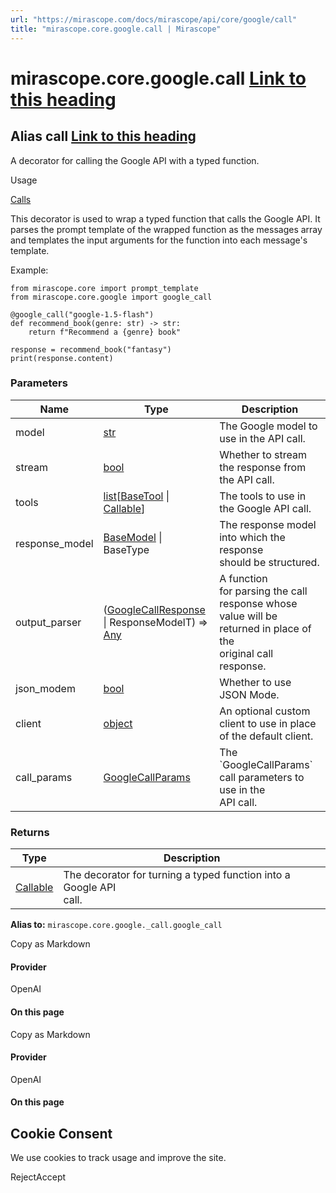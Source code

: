 ```yaml
---
url: "https://mirascope.com/docs/mirascope/api/core/google/call"
title: "mirascope.core.google.call | Mirascope"
---
```


# mirascope.core.google.call [Link to this heading](https://mirascope.com/docs/mirascope/api/core/google/call\#mirascope-core-google-call)

## Alias call [Link to this heading](https://mirascope.com/docs/mirascope/api/core/google/call\#call)

A decorator for calling the Google API with a typed function.

Usage

[Calls](https://mirascope.com/docs/mirascope/learn/calls)

This decorator is used to wrap a typed function that calls the Google API. It parses
the prompt template of the wrapped function as the messages array and templates the input
arguments for the function into each message's template.

Example:

```
from mirascope.core import prompt_template
from mirascope.core.google import google_call

@google_call("google-1.5-flash")
def recommend_book(genre: str) -> str:
    return f"Recommend a {genre} book"

response = recommend_book("fantasy")
print(response.content)
```

### Parameters

| Name | Type | Description |
| --- | --- | --- |
| model | [str](https://docs.python.org/3/library/stdtypes.html#str) | The Google model to use in the API call. |
| stream | [bool](https://docs.python.org/3/library/functions.html#bool) | Whether to stream the response from the API call. |
| tools | [list](https://docs.python.org/3/library/stdtypes.html#list)\[[BaseTool](https://mirascope.com/docs/mirascope/api/core/base/tool#basetool) \| [Callable](https://docs.python.org/3/library/typing.html#typing.Callable)\] | The tools to use in the Google API call. |
| response\_model | [BaseModel](https://docs.pydantic.dev/latest/api/base_model/) \| BaseType | The response model into which the response<br>should be structured. |
| output\_parser | ([GoogleCallResponse](https://mirascope.com/docs/mirascope/api/core/google/call_response#googlecallresponse) \| ResponseModelT) =\> [Any](https://docs.python.org/3/library/typing.html#typing.Any) | A function<br>for parsing the call response whose value will be returned in place of the<br>original call response. |
| json\_modem | [bool](https://docs.python.org/3/library/functions.html#bool) | Whether to use JSON Mode. |
| client | [object](https://docs.python.org/3/library/functions.html#object) | An optional custom client to use in place of the default client. |
| call\_params | [GoogleCallParams](https://mirascope.com/docs/mirascope/api/core/google/call_params#googlecallparams) | The \`GoogleCallParams\` call parameters to use in the<br>API call. |

### Returns

| Type | Description |
| --- | --- |
| [Callable](https://docs.python.org/3/library/typing.html#typing.Callable) | The decorator for turning a typed function into a Google API<br>call. |

**Alias to:** `mirascope.core.google._call.google_call`

Copy as Markdown

#### Provider

OpenAI

#### On this page

Copy as Markdown

#### Provider

OpenAI

#### On this page

## Cookie Consent

We use cookies to track usage and improve the site.

RejectAccept
